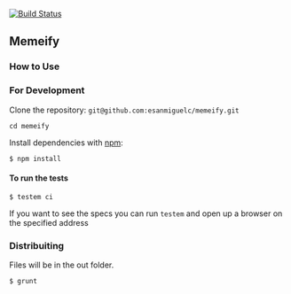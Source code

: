 [![Build Status](https://travis-ci.org/esanmiguelc/memeify.svg?branch=master)](https://travis-ci.org/esanmiguelc/memeify)

## Memeify

### How to Use

### For Development

Clone the repository: `git@github.com:esanmiguelc/memeify.git`

    cd memeify

Install dependencies with [npm](www.npm.org):

    $ npm install

#### To run the tests

    $ testem ci

If you want to see the specs you can run `testem` and open up a browser on the specified address

### Distribuiting
  Files will be in the out folder.

    $ grunt
